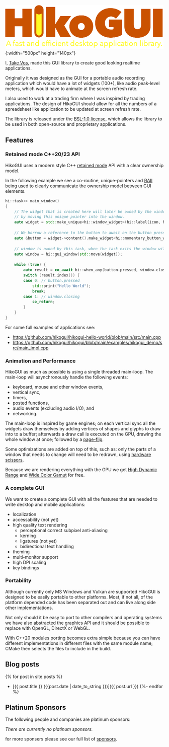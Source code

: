 
![HikoGUI: A modern, high-performance, retained-mode, gui library](/assets/images/logos/hikogui-logo-1000x280.png){:width="500px" height="140px"}

I, [Take Vos](https://github.com/takev/), made this GUI library to create good looking
realtime applications.

Originally it was designed as the GUI for a portable audio recording application which would
have a lot of widgets (100+), like audio peak-level meters, which would have to animate at the
screen refresh rate.

I also used to work at a trading firm where I was inspired by trading applications.
The design of HikoGUI should allow for all the numbers of a spreadsheet like application
to be updated at screen refresh rate.

The library is released under the [BSL-1.0 license](https://opensource.org/licenses/BSL-1.0),
which allows the library to be used in both open-source and proprietary applications.


Features
--------

### Retained mode C++20/23 API

HikoGUI uses a modern style C++ [retained mode](https://en.wikipedia.org/wiki/Retained_mode)
API with a clear ownership model. 

In the following example we see a co-routine, unique-pointers and
[RAII](https://en.wikipedia.org/wiki/Resource_acquisition_is_initialization)
being used to clearly communicate the ownership model between GUI elements.

```cpp
hi::task<> main_window()
{
    // The widget that is created here will later be owned by the window,
    // by moving this unique pointer into the window.
    auto widget = std::make_unique<hi::window_widget>(hi::label{icon, hi::txt("Hello World")});

    // We borrow a reference to the button to await on the button press later.
    auto &button = widget->content().make_widget<hi::momentary_button_widget>("A1", hi::txt("Hello world"));

    // window is owned by this task, when the task exits the window will go out-of-scope and get destructed.
    auto window = hi::gui_window(std::move(widget));

    while (true) {
        auto result = co_await hi::when_any(button.pressed, window.closing);
        switch (result.index()) {
        case 0: // button.pressed
            std::print("Hello World");
            break;        
        case 1: // window.closing
            co_return;
        }
    }
}
```

For some full examples of applications see:
  - <https://github.com/hikogui/hikogui-hello-world/blob/main/src/main.cpp>
  - <https://github.com/hikogui/hikogui/blob/main/examples/hikogui_demo/src/main_impl.cpp>

### Animation and Performance

HikoGUI as much as possible is using a single threaded main-loop.
The main-loop will asynchronously handle the following events:
 - keyboard, mouse and other window events,
 - vertical sync,
 - timers,
 - posted functions,
 - audio events (excluding audio I/O), and
 - networking.

The main-loop is inspired by game engines; on each vertical sync all the widgets
draw themselves by adding vertices of shapes and glyphs to draw into to a buffer;
afterwards a draw call is executed on the GPU, drawing the whole window at once;
followed by a [page-flip](https://en.wikipedia.org/wiki/Multiple_buffering).

Some optimizations are added on top of this, such as: only the parts of a window
that needs to change will need to be redrawn, using
[hardware scissors](https://www.khronos.org/opengl/wiki/Scissor_Test).

Because we are rendering everything with the GPU we get
[High Dynamic Range](https://en.wikipedia.org/wiki/High_dynamic_range) and
[Wide Color Gamut](https://en.wikipedia.org/wiki/Gamut)
for free.

### A complete GUI

We want to create a complete GUI with all the features that are needed
to write desktop and mobile applications:

 - localization
 - accessability (not yet)
 - high quality text rendering
   + perceptional correct subpixel anti-aliasing
   + kerning
   + ligatures (not yet)
   + bidirectional text handling
 - theming
 - multi-monitor support
 - high DPI scaling
 - key bindings

### Portability

Although currently only MS Windows and Vulkan are supported HikoGUI is
designed to be easily portable to other platforms. Most, if not all,
of the platform depended code has been separated out and can live
along side other implementations.

Not only should it be easy to port to other compilers and operating
systems we have also abstracted the graphics API and it should
be possible to replace with OpenGL, DirectX or WebGL.

With C++20 modules porting becomes extra simple because you can have
different implementations in different files with the same module
name; CMake then selects the files to include in the
build.


Blog posts
----------
{% for post in site.posts %}
 - [{{ post.title }} ({{post.date | date_to_string }})]({{ post.url }})
{%- endfor %}

Platinum Sponsors
-----------------

The following people and companies are platinum sponsors:

_There are currently no platinum sponsors._

for more sponsers please see our full list of [sponsors](sponsors.md).

